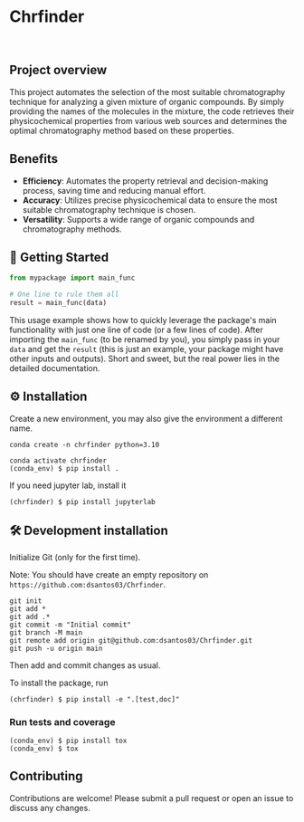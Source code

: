 # Chrfinder

<br>

## Project overview

This project automates the selection of the most suitable chromatography technique for analyzing a given mixture of organic compounds. By simply providing the names of the molecules in the mixture, the code retrieves their physicochemical properties from various web sources and determines the optimal chromatography method based on these properties.

## Benefits

- **Efficiency**: Automates the property retrieval and decision-making process, saving time and reducing manual effort.
- **Accuracy**: Utilizes precise physicochemical data to ensure the most suitable chromatography technique is chosen.
- **Versatility**: Supports a wide range of organic compounds and chromatography methods.


## 🚀 Getting Started

```python
from mypackage import main_func

# One line to rule them all
result = main_func(data)
```

This usage example shows how to quickly leverage the package's main functionality with just one line of code (or a few lines of code).
After importing the `main_func` (to be renamed by you), you simply pass in your `data` and get the `result` (this is just an example, your package might have other inputs and outputs). 
Short and sweet, but the real power lies in the detailed documentation.

## ⚙ Installation

Create a new environment, you may also give the environment a different name. 

```
conda create -n chrfinder python=3.10 
```

```
conda activate chrfinder
(conda_env) $ pip install .
```

If you need jupyter lab, install it 

```
(chrfinder) $ pip install jupyterlab
```


## 🛠️ Development installation

Initialize Git (only for the first time). 

Note: You should have create an empty repository on `https://github.com:dsantos03/Chrfinder`.

```
git init
git add * 
git add .*
git commit -m "Initial commit" 
git branch -M main
git remote add origin git@github.com:dsantos03/Chrfinder.git 
git push -u origin main
```

Then add and commit changes as usual. 

To install the package, run

```
(chrfinder) $ pip install -e ".[test,doc]"
```

### Run tests and coverage

```
(conda_env) $ pip install tox
(conda_env) $ tox
```

## Contributing
Contributions are welcome! Please submit a pull request or open an issue to discuss any changes.

